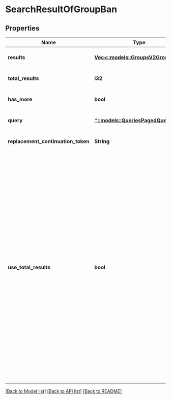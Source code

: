 # SearchResultOfGroupBan

## Properties
Name | Type | Description | Notes
------------ | ------------- | ------------- | -------------
**results** | [**Vec<::models::GroupsV2GroupBan>**](GroupsV2.GroupBan.md) |  | [optional] [default to null]
**total_results** | **i32** |  | [optional] [default to null]
**has_more** | **bool** |  | [optional] [default to null]
**query** | [***::models::QueriesPagedQuery**](Queries.PagedQuery.md) |  | [optional] [default to null]
**replacement_continuation_token** | **String** |  | [optional] [default to null]
**use_total_results** | **bool** | If useTotalResults is true, then totalResults represents an accurate count.  If False, it does not, and may be estimated/only the size of the current page.  Either way, you should probably always only trust hasMore.  This is a long-held historical throwback to when we used to do paging with known total results. Those queries toasted our database, and we were left to hastily alter our endpoints and create backward- compatible shims, of which useTotalResults is one. | [optional] [default to null]

[[Back to Model list]](../README.md#documentation-for-models) [[Back to API list]](../README.md#documentation-for-api-endpoints) [[Back to README]](../README.md)


